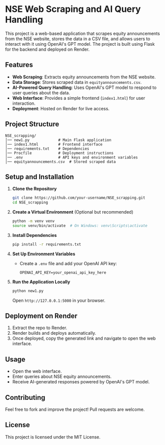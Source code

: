 # NSE Web Scraping and AI Query Handling

This project is a web-based application that scrapes equity announcements from the NSE website, stores the data in a CSV file, and allows users to interact with it using OpenAI's GPT model. The project is built using Flask for the backend and deployed on Render.

## Features
- **Web Scraping**: Extracts equity announcements from the NSE website.
- **Data Storage**: Stores scraped data in `equityannouncements.csv`.
- **AI-Powered Query Handling**: Uses OpenAI's GPT model to respond to user queries about the data.
- **Web Interface**: Provides a simple frontend (`index1.html`) for user interaction.
- **Deployment**: Hosted on Render for live access.

## Project Structure
```
NSE_scrapping/
│── new1.py             # Main Flask application
│── index1.html         # Frontend interface
│── requirements.txt    # Dependencies
│── Procfile            # Deployment instructions
│── .env                # API keys and environment variables
│── equityannouncements.csv  # Stored scraped data
```

## Setup and Installation
1. **Clone the Repository**
   ```bash
   git clone https://github.com/your-username/NSE_scrapping.git
   cd NSE_scrapping
   ```

2. **Create a Virtual Environment** (Optional but recommended)
   ```bash
   python -m venv venv
   source venv/bin/activate  # On Windows: venv\Scripts\activate
   ```

3. **Install Dependencies**
   ```bash
   pip install -r requirements.txt
   ```

4. **Set Up Environment Variables**
   - Create a `.env` file and add your OpenAI API key:
     ```
     OPENAI_API_KEY=your_openai_api_key_here
     ```

5. **Run the Application Locally**
   ```bash
   python new1.py
   ```
   Open `http://127.0.0.1:5000` in your browser.

## Deployment on Render
1. Extract the repo to Render.
2. Render builds and deploys automatically.
3. Once deployed, copy the generated link and navigate to open the web interface.

## Usage
- Open the web interface.
- Enter queries about NSE equity announcements.
- Receive AI-generated responses powered by OpenAI's GPT model.

## Contributing
Feel free to fork and improve the project! Pull requests are welcome.

## License
This project is licensed under the MIT License.
